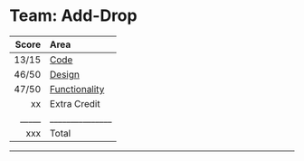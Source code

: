 # Team: Add-Drop

|Score|Area|
|---:|:---|
|13/15|[Code](./Code.md)|
|46/50|[Design](./design-template4.md)|
|47/50|[Functionality](./function-template4.md)|
|xx   |Extra Credit|
|_____|_______________|
|xxx|Total|

---
